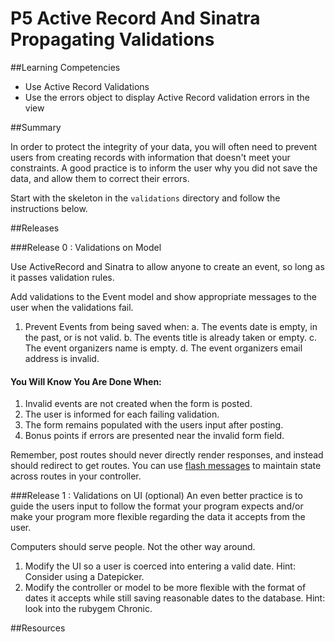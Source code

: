 # P5 Active Record And Sinatra Propagating Validations 
 
##Learning Competencies 

* Use Active Record Validations
* Use the errors object to display Active Record validation errors in the view

##Summary 

In order to protect the integrity of your data, you will often need to prevent
users from creating records with information that doesn't meet your constraints.
A good practice is to inform the user why you did not save the data, and allow
them to correct their errors.

Start with the skeleton in the `validations` directory and follow the instructions below.
 
##Releases

###Release 0 : Validations on Model

Use ActiveRecord and Sinatra to allow anyone to create an event, so long as it
passes validation rules.

Add validations to the Event model and show appropriate messages to the user when the validations fail.

1. Prevent Events from being saved when:
  a. The events date is empty, in the past, or is not valid.
  b. The events title is already taken or empty.
  c. The event organizers name is empty.
  d. The event organizers email address is invalid.

#### You Will Know You Are Done When:

1. Invalid events are not created when the form is posted.
2. The user is informed for each failing validation.
3. The form remains populated with the users input after posting.
4. Bonus points if errors are presented near the invalid form field.

Remember, post routes should never directly render responses, and instead should
redirect to get routes. You can use [flash messages](https://github.com/nakajima/rack-flash) to maintain state across routes in your controller.


###Release 1 : Validations on UI (optional)
An even better practice is to guide the users input to follow the format your
program expects and/or make your program more flexible regarding the data it
accepts from the user.

Computers should serve people. Not the other way around.

1. Modify the UI so a user is coerced into entering a valid date. Hint: Consider using a Datepicker.
2. Modify the controller or model to be more flexible with the format of dates it accepts while still saving reasonable dates to the database. Hint: look into the rubygem Chronic.

<!-- ##Optimize Your Learning  -->

##Resources